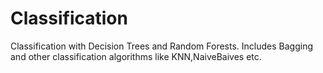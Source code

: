 # Classification
Classification with Decision Trees and Random Forests.
Includes Bagging and other classification algorithms like KNN,NaiveBaives etc.
